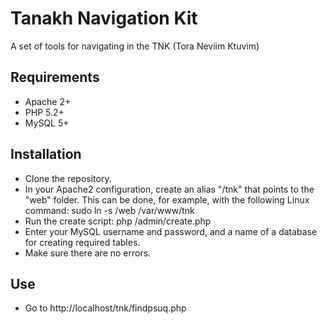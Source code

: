 Tanakh Navigation Kit
=====================

A set of tools for navigating in the TNK (Tora Neviim Ktuvim)

## Requirements
* Apache 2+
* PHP 5.2+
* MySQL 5+

## Installation
* Clone the repository.
* In your Apache2 configuration, create an alias "/tnk" that points to the "web" folder. This can be done, for example, with the following Linux command:
	sudo ln -s <full-path-to-repository>/web /var/www/tnk
* Run the create script:
	php <full-path-to-repository>/admin/create.php
* Enter your MySQL username and password, and a name of a database for creating required tables.
* Make sure there are no errors.

## Use
* Go to http://localhost/tnk/findpsuq.php
